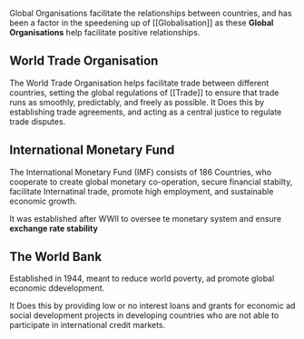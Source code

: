 Global Organisations facilitate the relationships between countries, and has been a factor in the speedening up of [[Globalisation]] as these **Global Organisations** help facilitate positive relationships.

## World Trade Organisation
The World Trade Organisation helps facilitate trade between different countries, setting the global regulations of [[Trade]] to ensure that trade runs as smoothly, predictably, and freely as possible.
It Does this by establishing trade agreements, and acting as a central justice to regulate trade disputes.

## International Monetary Fund
The International Monetary Fund (IMF) consists of 186 Countries, who cooperate to create global monetary co-operation, secure financial stabilty, facilitate Internatinal trade, promote high employment, and sustainable economic growth.

It was established after WWII to oversee te monetary system and ensure **exchange rate stability**

## The World Bank
Established in 1944, meant to reduce world poverty, ad promote global economic ddevelopment.

It Does this by providing low or no interest loans and grants for economic ad social development projects in developing countries who are not able to participate in international credit markets.